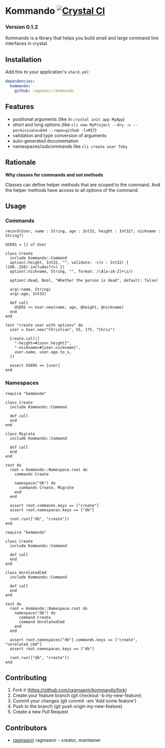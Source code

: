 # Kommando [![Crystal CI](https://github.com/Ragmaanir/kommando/actions/workflows/crystal.yml/badge.svg)](https://github.com/Ragmaanir/kommando/actions/workflows/crystal.yml)

### Version 0.1.2

Kommando is a library that helps you build small and large command line interfaces in crystal.

## Installation

Add this to your application's `shard.yml`:

```yaml
dependencies:
  kommando:
    github: ragmaanir/kommando
```

## Features

- positional arguments (like in `crystal init app MyApp`)
- short and long options (like `cli new MyProject --dry -v --permissions=644 --repo=github -l=MIT`)
- validation and type conversion of arguments
- auto-generated documentation
- namespaces/subcommands like `cli create user Toby`

## Rationale

**Why classes for commands and not methods**

Classes can define helper methods that are scoped to the command. And the helper methods have access to all options of the command.


## Usage

### Commands

```crystal
record(User, name : String, age : Int32, height : Int32?, nickname : String?)

USERS = [] of User

class Create
  include Kommando::Command
  option(:height, Int32, "", validate: ->(v : Int32) { (100..250).includes?(v) })
  option(:nickname, String, "", format: /\A[a-zA-Z]+\z/)

  option(:dead, Bool, "Whether the person is dead", default: false)

  arg(:name, String)
  arg(:age, Int32)

  def call
    USERS << User.new(name, age, @height, @nickname)
  end
end

test "create user with options" do
  user = User.new("Christian", 55, 175, "Chris")

  Create.call([
    "-height=#{user.height}",
    "-nickname=#{user.nickname}",
    user.name, user.age.to_s,
  ])

  assert USERS == [user]
end

```

### Namespaces

```crystal
require "kommando"

class Create
  include Kommando::Command

  def call
  end
end

class Migrate
  include Kommando::Command

  def call
  end
end

test do
  root = Kommando::Namespace.root do
    commands Create

    namespace("db") do
      commands Create, Migrate
    end
  end

  assert root.commands.keys == ["create"]
  assert root.namespaces.keys == ["db"]

  root.run(["db", "create"])
end

```

```crystal
require "kommando"

class Create
  include Kommando::Command

  def call
  end
end

class UnrelatedCmd
  include Kommando::Command

  def call
  end
end

test do
  root = Kommando::Namespace.root do
    namespace("db") do
      command Create
      command UnrelatedCmd
    end
  end

  assert root.namespaces["db"].commands.keys == ["create", "unrelated_cmd"]
  assert root.namespaces.keys == ["db"]

  root.run(["db", "create"])
end

```

## Contributing

1. Fork it (https://github.com/ragmaanir/kommando/fork)
2. Create your feature branch (git checkout -b my-new-feature)
3. Commit your changes (git commit -am 'Add some feature')
4. Push to the branch (git push origin my-new-feature)
5. Create a new Pull Request

## Contributors

- [ragmaanir](https://github.com/ragmaanir) ragmaanir - creator, maintainer
